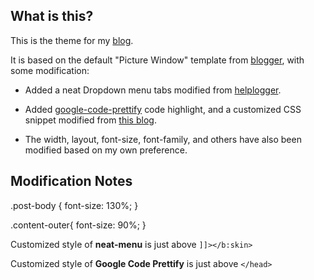 ## What is this?

This is the theme for my [blog](http://blogger.chunnorris.net/).

It is based on the default "Picture Window" template from [blogger](https://www.blogger.com/home), with some modification:

- Added a neat Dropdown menu tabs modified from [helplogger](http://helplogger.blogspot.in/2014/02/add-a-neat-css-dropdown-menu-in-blogger.html).

- Added [google-code-prettify](https://code.google.com/p/google-code-prettify) code highlight, and a customized CSS snippet modified from [this blog](http://eric0806.blogspot.tw/2014/04/blogger-google-code-prettify.html).

- The width, layout, font-size, font-family, and others have also been modified based on my own preference.


## Modification Notes

.post-body {
  font-size: 130%;
}

.content-outer{
  font-size: 90%;
}

Customized style of **neat-menu** is just above `]]></b:skin>`

Customized style of **Google Code Prettify** is just above `</head>`


